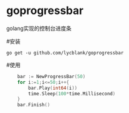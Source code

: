 # goprogressbar
golang实现的控制台进度条

#安装
``` shell
go get -u github.com/lycblank/goprogressbar
```

#使用
```go
	bar := NewProgressBar(50)
	for i:=1;i<=50;i++{
		bar.Play(int64(i))
		time.Sleep(100*time.Millisecond)
	}
	bar.Finish()
```

